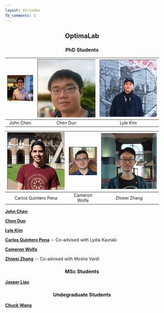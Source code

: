```yaml
---
layout: dirindex
fb_comments: 3
---
```


<center> <h2>OptimaLab</h2> </center>

<center> <h3>PhD Students</h3> </center>

![John Chen](/group/john_chen.png)  |  ![Chen Dun](/group/chen_dun.png)  |  ![Lyle Kim](/group/lyle_kim.png)
:-------------------------:|:-------------------------:|:-------------------------:
John Chen                  | Chen Dun                  | Lyle Kim


![Carlos Quintero Pena](/group/carlos_quintero.png)  |  ![Cameron Wolfe](/group/cameron_wolfe.png)  |  ![Zhiwei Zhang](/group/zhiwei_zhang.png)
:-------------------------:|:-------------------------:|:-------------------------:
Carlos Quintero Pena                  | Cameron Wolfe                 | Zhiwei Zhang


[**John Chen**](https://johnchenresearch.github.io/)

[**Chen Dun**]()

[**Lyle Kim**](https://jlylekim.github.io/)

[**Carlos Quintero Pena**](https://carlosquinterop.github.io/) -- Co-advised with Lydia Kavraki

[**Cameron Wolfe**](https://wolfecameron.github.io/)

[**Zhiwei Zhang**](https://www.cs.rice.edu/~zz59/) -- Co-advised with Moshe Vardi

<center> <h3>MSc Students</h3> </center>

[**Jasper Liao**]()

<center> <h3>Undegraduate Students</h3> </center>

[**Chuck Wang**](http://wangqihan.com/)
